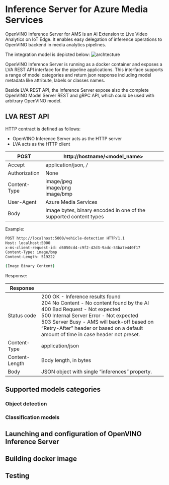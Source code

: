# Inference Server for Azure Media Services 

OpenVINO Inference Server for AMS is an AI Extension to Live Video Analytics on IoT Edge.
It enables easy delegation of inference operations to OpenVINO backend in media analytics pipelines.

The integration model is depicted below:
![archtecture](AI_extension.png)

OpenVINO Inference Server is running as a docker container and exposes a LVA REST API interface for the 
pipeline applications. This interface supports a range of model categories and return json response 
including model metadata like attribute, labels or classes names.

Beside LVA REST API, the Inference Server expose also the complete OpenVINO Model Server REST and gRPC API,
which could be used with arbitrary OpenVINO model. 

## LVA REST API

HTTP contract is defined as follows:
* OpenVINO Inference Server acts as the HTTP server
* LVA acts as the HTTP client


| POST        | http://hostname/<model_name> |
| ------------- |-------------|
| Accept      | application/json, */* |
| Authorization     | None |
| Content-Type | image/jpeg <br> image/png <br>  image/bmp |
|User-Agent|Azure Media Services|
|Body |Image bytes, binary encoded in one of the supported content types |

Example:
```bash
POST http://localhost:5000/vehicle-detection HTTP/1.1
Host: localhost:5000
x-ms-client-request-id: d6050cd4-c9f2-42d3-9adc-53ba7e440f17
Content-Type: image/bmp
Content-Length: 519222

(Image Binary Content)

```

Response:

|Response||
| ------------- |-------------|
| Status code | 200 OK - Inference results found <br>204 No Content - No content found by the AI <br> 400 Bad Request - Not expected <br> 500 Internal Server Error - Not expected <br> 503 Server Busy - AMS will back-off based on “Retry-After” header or based on a default amount of time in case header not preset.|
| Content-Type     | application/json|
| Content-Length | Body length, in bytes |
| Body | JSON object with single “inferences” property. |



## Supported models categories


### Object detection


### Classification models


## Launching and configuration of OpenVINO Inference Server


## Building docker image


## Testing